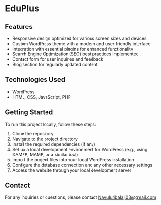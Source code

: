 # EduPlus

## Features

- Responsive design optimized for various screen sizes and devices
- Custom WordPress theme with a modern and user-friendly interface
- Integration with essential plugins for enhanced functionality
- Search Engine Optimization (SEO) best practices implemented
- Contact form for user inquiries and feedback
- Blog section for regularly updated content

## Technologies Used

- WordPress
- HTML, CSS, JavaScript, PHP

## Getting Started

To run this project locally, follow these steps:

1. Clone the repository
2. Navigate to the project directory
3. Install the required dependencies (if any)
4. Set up a local development environment for WordPress (e.g., using XAMPP, MAMP, or a similar tool)
5. Import the project files into your local WordPress installation
6. Configure the database connection and any other necessary settings
7. Access the website through your local development server

## Contact

For any inquiries or questions, please contact Navuluribalaji03@gmail.com
